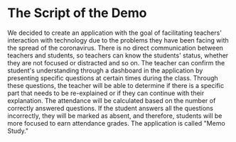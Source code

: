 # The Script of the Demo 

We decided to create an application with the goal of facilitating teachers' interaction with technology 
due to the problems they have been facing with the spread of the coronavirus.
There is no direct communication between teachers and students, so teachers can know the students' status,
whether they are not focused or distracted and so on. The teacher can confirm the student's understanding through a dashboard in the application by
presenting specific questions at certain times during the class. Through these questions, the teacher will be able to determine
if there is a specific part that needs to be re-explained or if they can continue with their explanation. The attendance will be calculated based on
the number of correctly answered questions. If the student answers all the questions incorrectly, they will be marked as absent, and therefore, 
students will be more focused to earn attendance grades. The application is called "Memo Study."
